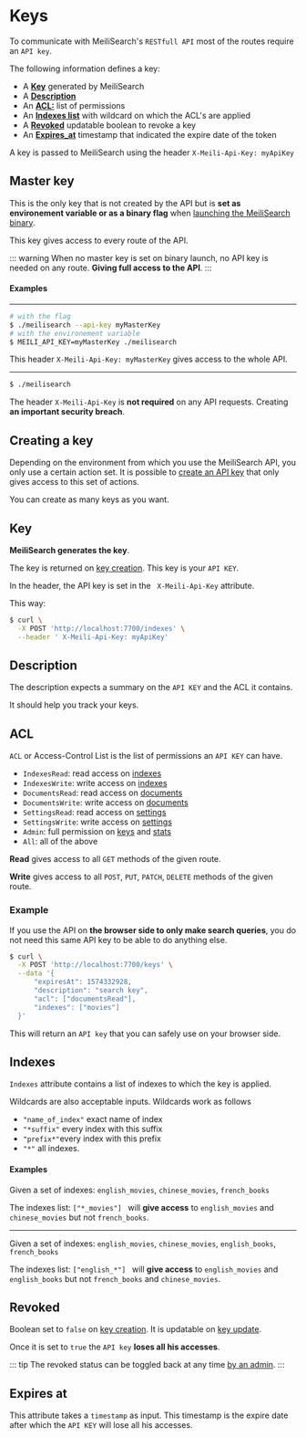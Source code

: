 # Keys

To communicate with MeiliSearch's `RESTfull API` most of the routes require an `API key`.

The following information defines a key:
* A **[Key](/guides/advanced_guides/keys.md#key)** generated by MeiliSearch
* A **[Description](/guides/advanced_guides/keys.md#description)**
* An **[ACL:](/guides/advanced_guides/keys.md#acl)** list of permissions
* An **[Indexes list](/guides/advanced_guides/keys.md#indexes)**  with wildcard on which the ACL's are applied
* A **[Revoked](/guides/advanced_guides/keys.md#revoked)** updatable boolean to revoke a key <Badge text="soon" type="warn"/>
* An **[Expires_at](/guides/advanced_guides/keys.md#expires-at)** timestamp that indicated the expire date of the token

A key is passed to MeiliSearch using the header
` X-Meili-Api-Key: myApiKey `

## Master key

This is the only key that is not created by the API but is **set as environement variable or as a binary flag** when [launching the MeiliSearch binary](/guides/advanced_guides/binary.md).

This key gives access to every route of the API.

::: warning
When no master key is set on binary launch, no API key is needed on any route.
**Giving full access to the API**.
:::

#### Examples

-----

```bash
# with the flag
$ ./meilisearch --api-key myMasterKey
# with the environement variable
$ MEILI_API_KEY=myMasterKey ./meilisearch
```

This header `X-Meili-Api-Key: myMasterKey` gives access to the whole API.

-----
```bash
$ ./meilisearch
```

The header `X-Meili-Api-Key` is **not required** on any API requests. Creating **an important security breach**.


## Creating a key

Depending on the environment from which you use the MeiliSearch API, you only use a certain action set. It is possible to [create an API key](/references/keys.md#create-key) that only gives access to this set of actions.

You can create as many keys as you want.

## Key

**MeiliSearch generates the key**.

The key is returned on [key creation](/references/keys.md#create-key). This key is your `API KEY`.

In the header, the API key is set in the ` X-Meili-Api-Key` attribute.

This way:

```bash
$ curl \
  -X POST 'http://localhost:7700/indexes' \
  --header ' X-Meili-Api-Key: myApiKey'
```

## Description

The description expects a summary on the `API KEY` and the ACL it contains.

It should help you track your keys.

## ACL

`ACL` or Access-Control List is the list of permissions an `API KEY` can have.


* `IndexesRead`: read access on [indexes](/references/indexes.md)
* `IndexesWrite`: write access on [indexes](/references/indexes.md)
* `DocumentsRead`: read access on [documents](/references/documents.md)
* `DocumentsWrite`: write access on [documents](/references/documents.md)
* `SettingsRead`: read access on [settings](/references/settings.md)
* `SettingsWrite`: write access on [settings](/references/settings.md)
* `Admin`: full permission on [keys](/references/keys.md) and [stats](/references/stats.md)
* `All`: all of the above

**Read** gives access to all `GET` methods of the given route.

**Write** gives access to all `POST`, `PUT`, `PATCH`, `DELETE` methods of the given route.

### Example

If you use the API on **the browser side to only make search queries**, you do not need this same API key to be able to do anything else.

```bash
$ curl \
  -X POST 'http://localhost:7700/keys' \
  --data '{
      "expiresAt": 1574332928,
      "description": "search key",
      "acl": ["documentsRead"],
      "indexes": ["movies"]
  }'
```

This will return an `API key` that you can safely use on your browser side.

## Indexes

`Indexes` attribute contains a list of indexes to which the key is applied.

Wildcards are also acceptable inputs. Wildcards work as follows
* `"name_of_index"` exact name of index
* `"*suffix"` every index with this suffix
* `"prefix*"`every index with this prefix
* `"*"` all indexes.


#### Examples
Given a set of indexes: `english_movies`, `chinese_movies`, `french_books`

The indexes list: `["*_movies"] ` will **give access** to `english_movies` and `chinese_movies` but not `french_books`.

-----

Given a set of indexes: `english_movies`, `chinese_movies`, `english_books`, `french_books`

The indexes list: `["english_*"] ` will **give access** to `english_movies` and `english_books` but not `french_books` and `chinese_movies`.

## Revoked

Boolean set to `false` on [key creation](/references/keys.md#create-key). It is updatable on [key update](/references/keys.md#update-key).

Once it is set to `true` the `API key` **loses all his accesses**.

::: tip
The revoked status can be toggled back at any time [by an admin](/guides/advanced_guides/keys.md#acl).
:::

## Expires at

This attribute takes a `timestamp` as input. This timestamp is the expire date after which the `API KEY` will lose all his accesses.
